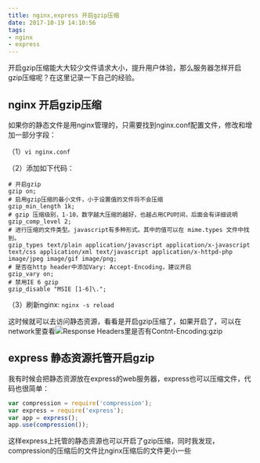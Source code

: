```yaml
---
title: nginx,express 开启gzip压缩
date: 2017-10-19 14:10:56
tags: 
- nginx 
- express
---
```

开启gzip压缩能大大较少文件请求大小，提升用户体验，那么服务器怎样开启gzip压缩呢？在这里记录一下自己的经验。

## nginx 开启gzip压缩
如果你的静态文件是用nginx管理的，只需要找到nginx.conf配置文件，修改和增加一部分字段：

（1）`vi nginx.conf`

（2）添加如下代码：

``` apacheconf
# 开启gzip
gzip on;
# 启用gzip压缩的最小文件，小于设置值的文件将不会压缩
gzip_min_length 1k;
# gzip 压缩级别，1-10，数字越大压缩的越好，也越占用CPU时间，后面会有详细说明
gzip_comp_level 2;
# 进行压缩的文件类型。javascript有多种形式。其中的值可以在 mime.types 文件中找到。
gzip_types text/plain application/javascript application/x-javascript text/css application/xml text/javascript application/x-httpd-php image/jpeg image/gif image/png;
# 是否在http header中添加Vary: Accept-Encoding，建议开启
gzip_vary on;
# 禁用IE 6 gzip
gzip_disable "MSIE [1-6]\.";
```
（3）刷新nginx: `nginx -s reload`

这时候就可以去访问静态资源，看看是开启gzip压缩了，如果开启了，可以在network里查看![Response Headers里是否有Contnt-Encoding:gzip](http://o71pfzm86.bkt.clouddn.com/WX20171019-140126@2x.png)

## express 静态资源托管开启gzip
我有时候会把静态资源放在express的web服务器，express也可以压缩文件，代码也很简单：

``` js
var compression = require('compression');
var express = require('express');
var app = express();
app.use(compression());
```

这样express上托管的静态资源也可以开启了gzip压缩，同时我发现，compression的压缩后的文件比nginx压缩后的文件更小一些